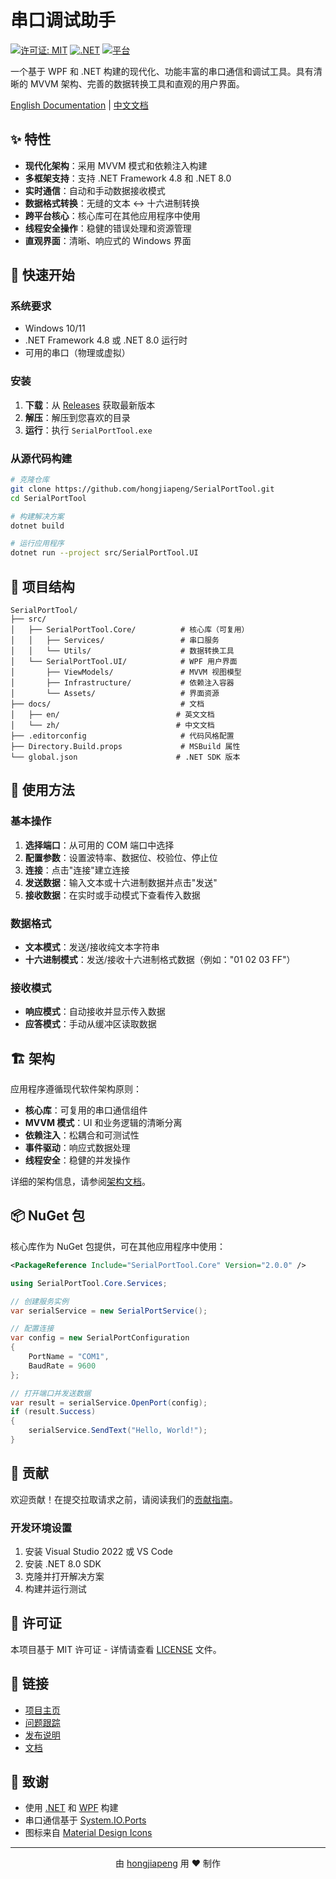 # 串口调试助手

[![许可证: MIT](https://img.shields.io/badge/License-MIT-yellow.svg)](https://opensource.org/licenses/MIT)
[![.NET](https://img.shields.io/badge/.NET-4.8%20%7C%208.0-blue)](https://dotnet.microsoft.com/)
[![平台](https://img.shields.io/badge/Platform-Windows-lightgrey)](https://www.microsoft.com/windows/)

一个基于 WPF 和 .NET 构建的现代化、功能丰富的串口通信和调试工具。具有清晰的 MVVM 架构、完善的数据转换工具和直观的用户界面。

[English Documentation](../en/README.md) | [中文文档](../zh/README.md)

## ✨ 特性

- **现代化架构**：采用 MVVM 模式和依赖注入构建
- **多框架支持**：支持 .NET Framework 4.8 和 .NET 8.0
- **实时通信**：自动和手动数据接收模式
- **数据格式转换**：无缝的文本 ↔ 十六进制转换
- **跨平台核心**：核心库可在其他应用程序中使用
- **线程安全操作**：稳健的错误处理和资源管理
- **直观界面**：清晰、响应式的 Windows 界面

## 🚀 快速开始

### 系统要求

- Windows 10/11
- .NET Framework 4.8 或 .NET 8.0 运行时
- 可用的串口（物理或虚拟）

### 安装

1. **下载**：从 [Releases](https://github.com/hongjiapeng/SerialPortTool/releases) 获取最新版本
2. **解压**：解压到您喜欢的目录
3. **运行**：执行 `SerialPortTool.exe`

### 从源代码构建

```bash
# 克隆仓库
git clone https://github.com/hongjiapeng/SerialPortTool.git
cd SerialPortTool

# 构建解决方案
dotnet build

# 运行应用程序
dotnet run --project src/SerialPortTool.UI
```

## 📁 项目结构

```
SerialPortTool/
├── src/
│   ├── SerialPortTool.Core/          # 核心库（可复用）
│   │   ├── Services/                 # 串口服务
│   │   └── Utils/                    # 数据转换工具
│   └── SerialPortTool.UI/            # WPF 用户界面
│       ├── ViewModels/               # MVVM 视图模型
│       ├── Infrastructure/           # 依赖注入容器
│       └── Assets/                   # 界面资源
├── docs/                             # 文档
│   ├── en/                          # 英文文档
│   └── zh/                          # 中文文档
├── .editorconfig                     # 代码风格配置
├── Directory.Build.props             # MSBuild 属性
└── global.json                      # .NET SDK 版本
```

## 🎯 使用方法

### 基本操作

1. **选择端口**：从可用的 COM 端口中选择
2. **配置参数**：设置波特率、数据位、校验位、停止位
3. **连接**：点击"连接"建立连接
4. **发送数据**：输入文本或十六进制数据并点击"发送"
5. **接收数据**：在实时或手动模式下查看传入数据

### 数据格式

- **文本模式**：发送/接收纯文本字符串
- **十六进制模式**：发送/接收十六进制格式数据（例如："01 02 03 FF"）

### 接收模式

- **响应模式**：自动接收并显示传入数据
- **应答模式**：手动从缓冲区读取数据

## 🏗️ 架构

应用程序遵循现代软件架构原则：

- **核心库**：可复用的串口通信组件
- **MVVM 模式**：UI 和业务逻辑的清晰分离
- **依赖注入**：松耦合和可测试性
- **事件驱动**：响应式数据处理
- **线程安全**：稳健的并发操作

详细的架构信息，请参阅[架构文档](ARCHITECTURE.md)。

## 📦 NuGet 包

核心库作为 NuGet 包提供，可在其他应用程序中使用：

```xml
<PackageReference Include="SerialPortTool.Core" Version="2.0.0" />
```

```csharp
using SerialPortTool.Core.Services;

// 创建服务实例
var serialService = new SerialPortService();

// 配置连接
var config = new SerialPortConfiguration
{
    PortName = "COM1",
    BaudRate = 9600
};

// 打开端口并发送数据
var result = serialService.OpenPort(config);
if (result.Success)
{
    serialService.SendText("Hello, World!");
}
```

## 🤝 贡献

欢迎贡献！在提交拉取请求之前，请阅读我们的[贡献指南](../../CONTRIBUTING.md)。

### 开发环境设置

1. 安装 Visual Studio 2022 或 VS Code
2. 安装 .NET 8.0 SDK
3. 克隆并打开解决方案
4. 构建并运行测试

## 📄 许可证

本项目基于 MIT 许可证 - 详情请查看 [LICENSE](../../LICENSE) 文件。

## 🔗 链接

- [项目主页](https://github.com/hongjiapeng/SerialPortTool)
- [问题跟踪](https://github.com/hongjiapeng/SerialPortTool/issues)
- [发布说明](https://github.com/hongjiapeng/SerialPortTool/releases)
- [文档](../)

## 🙏 致谢

- 使用 [.NET](https://dotnet.microsoft.com/) 和 [WPF](https://docs.microsoft.com/zh-cn/dotnet/desktop/wpf/) 构建
- 串口通信基于 [System.IO.Ports](https://www.nuget.org/packages/System.IO.Ports/)
- 图标来自 [Material Design Icons](https://materialdesignicons.com/)

---

<div align="center">
由 <a href="https://github.com/hongjiapeng">hongjiapeng</a> 用 ❤️ 制作
</div>
